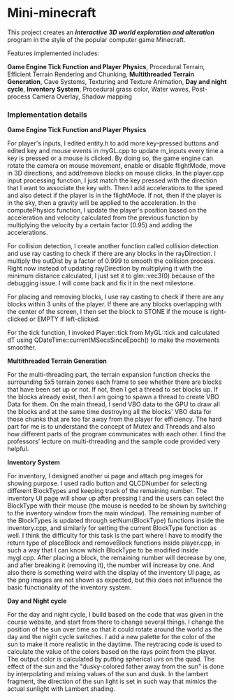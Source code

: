 # Mini-minecraft

This project creates an ***interactive 3D world exploration and alteration*** program in the style of the popular computer game Minecraft.

Features implemented includes: 

**Game Engine Tick Function and Player Physics**, Procedural Terrain, Efficient Terrain Rendering and Chunking, **Multithreaded Terrain Generation**, Cave Systems, Texturing and Texture Animation, **Day and night cycle**, **Inventory System**, Procedural grass color, Water waves, Post-process Camera Overlay, Shadow mapping

### Implementation details

**Game Engine Tick Function and Player Physics**

For player's inputs, I edited entity.h to add more key-pressed buttons and edited key and mouse events in myGL.cpp to update m_inputs every time a key is pressed or a mouse is clicked. By doing so, the game engine can rotate the camera on mouse movement, enable or disable flightMode, move in 3D directions, and add/remove blocks on mouse clicks. In the player.cpp input processing function, I just match the key pressed with the direction that I want to associate the key with. Then I add accelerations to the speed and also detect if the player is in the flightMode. If not, then if the player is in the sky, then a gravity will be applied to the acceleration. In the computePhysics function, I update the player's position based on the acceleration and velocity calculated from the previous function by multiplying the velocity by a certain factor (0.95) and adding the accelerations.

For collision detection, I create another function called collision detection and use ray casting to check if there are any blocks in the rayDirection. I multiply the outDist by a factor of 0.999 to smooth the collision process. Right now instead of updating rayDirection by multiplying it with the minimum distance calculated, I just set it to glm::vec3(0) because of the debugging issue. I will come back and fix it in the next milestone.

For placing and removing blocks, I use ray casting to check if there are any blocks within 3 units of the player. If there are any blocks overlapping with the center of the screen, I then set the block to STONE if the mouse is right-clicked or EMPTY if left-clicked.

For the tick function, I invoked Player::tick from MyGL::tick and calculated dT using QDateTime::currentMSecsSinceEpoch() to make the movements smoother.

**Multithreaded Terrain Generation**

For the multi-threading part, the terrain expansion function checks the surrounding 5x5 terrain zones each frame to see whether there are blocks that have been set up or not. If not, then I get a thread to set blocks up. If the blocks already exist, then I am going to spawn a thread to create VBO Data for them. On the main thread, I send VBO data to the GPU to draw all the blocks and at the same time destroying all the blocks' VBO data for those chunks that are too far away from the player for efficiency. The hard part for me is to understand the concept of Mutex and Threads and also how different parts of the program communicates with each other. I find the professors’ lecture on multi-threading and the sample code provided very helpful.

**Inventory System**

For inventory, I designed another ui page and attach png images for showing purpose. I used radio button and QLCDNumber for selecting different BlockTypes and keeping track of the remaining number. The inventory UI page will show up after pressing I and the users can select the BlockType with their mouse (the mouse is needed to be shown by switching to the inventory window from the main window). The remaining number of the BlockTypes is updated through setNum(BlockType) functions inside the inventory.cpp, and similarly for setting the current BlockType function as well. I think the difficulty for this task is the part where I have to modify the return type of placeBlock and removeBlock functions inside player.cpp, in such a way that I can know which BlockType to be modified inside mygl.cpp. After placing a block, the remaining number will decrease by one, and after breaking it (removing it), the number will increase by one. And also there is something weird with the display of the inventory UI page, as the png images are not shown as expected, but this does not influence the basic functionality of the inventory system.  

**Day and Night cycle**

For the day and night cycle, I build based on the code that was given in the course website, and start from there to change several things. I change the position of the sun over time so that it could rotate around the world as the day and the night cycle switches. I add a new palette for the color of the sun to make it more realistic in the daytime. The reytracing code is used to calculate the value of the colors based on the rays point from the player. The output color is calculated by putting spherical uvs on the quad. The effect of the sun and the "dusky-colored father away from the sun" is done by interpolating and mixing values of the sun and dusk. In the lambert fragment, the direction of the sun light is set in such way that mimics the actual sunlight with Lambert shading.

